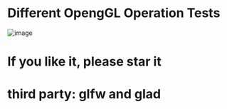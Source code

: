 # Different OpengGL Operation Tests
![image](https://user-images.githubusercontent.com/4556201/119798177-78f90d80-bf0d-11eb-8bd2-a4a7678c05a2.png)

# If you like it, please star it

# third party: glfw and glad
